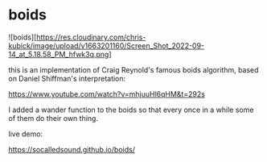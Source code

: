 #  boids

![boids][https://res.cloudinary.com/chris-kubick/image/upload/v1663201160/Screen_Shot_2022-09-14_at_5.18.58_PM_hfwk3q.png]

this is an implementation of Craig Reynold's famous boids algorithm, based on Daniel Shiffman's interpretation:

https://www.youtube.com/watch?v=mhjuuHl6qHM&t=292s

I added a wander function to the boids so that every once in a while some of them do their own thing.

live demo:

https://socalledsound.github.io/boids/